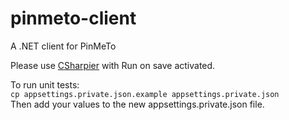 # pinmeto-client
A .NET client for PinMeTo

Please use [CSharpier](https://csharpier.com/) with Run on save activated.

To run unit tests:<br>
`cp appsettings.private.json.example appsettings.private.json`<br>
Then add your values to the new appsettings.private.json file.